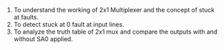  1. To understand the working of 2x1 Multiplexer and the concept of stuck at faults.
 2. To detect stuck at 0 fault at input lines.
 3. To analyze the truth table of 2x1 mux and compare the outputs with and without SA0 applied.
 